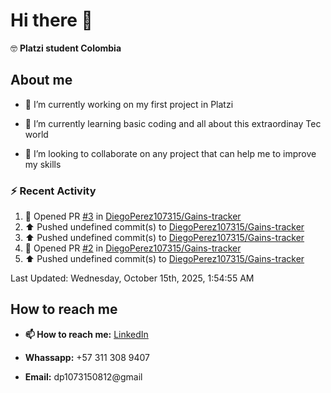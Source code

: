 
# Hi there 👋

🤓   **Platzi student Colombia**

## About me

- 🔭 I’m currently working on my first project in Platzi

- 🌱 I’m currently learning basic coding and all  about this extraordinay Tec world

- 👯 I’m looking to collaborate on any project that can help me to improve my skills

### :zap: Recent Activity
<!--RECENT_ACTIVITY:start-->
1. 💪 Opened PR [#3](undefined) in [DiegoPerez107315/Gains-tracker](https://github.com/DiegoPerez107315/Gains-tracker)<br>
2. ⬆️ Pushed undefined commit(s) to [DiegoPerez107315/Gains-tracker](https://github.com/DiegoPerez107315/Gains-tracker)<br>
3. ⬆️ Pushed undefined commit(s) to [DiegoPerez107315/Gains-tracker](https://github.com/DiegoPerez107315/Gains-tracker)<br>
4. 💪 Opened PR [#2](undefined) in [DiegoPerez107315/Gains-tracker](https://github.com/DiegoPerez107315/Gains-tracker)<br>
5. ⬆️ Pushed undefined commit(s) to [DiegoPerez107315/Gains-tracker](https://github.com/DiegoPerez107315/Gains-tracker)<br>
<!--RECENT_ACTIVITY:end-->
<!--RECENT_ACTIVITY:last_update-->
Last Updated: Wednesday, October 15th, 2025, 1:54:55 AM
<!--RECENT_ACTIVITY:last_update_end-->

## How to reach me

- **📫 How to reach me:** [LinkedIn](https://www.linkedin.com/in/diego-zambrano-perez/)

- **Whassapp:** +57 311 308 9407

- **Email:**   dp1073150812@gmail

